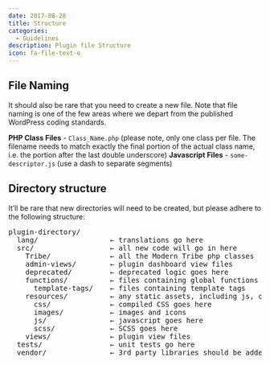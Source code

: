 ```yaml
---
date: 2017-08-28
title: Structure
categories:
  - Guidelines
description: Plugin file Structure
icon: fa-file-text-o
---
```

## File Naming

It should also be rare that you need to create a new file. Note that file naming is one of the few areas where we depart from the published WordPress coding standards.

**PHP Class Files** - `Class_Name.php` (please note, only one class per file. The filename needs to match exactly the final portion of the actual class name, i.e. the portion after the last double underscore)
**Javascript Files** - `some-descriptor.js` (use a dash to separate segments)

## Directory structure

It’ll be rare that new directories will need to be created, but please adhere to the following structure:

<pre>
plugin-directory/
  lang/                 ← translations go here
  src/                  ← all new code will go in here
    Tribe/              ← all the Modern Tribe php classes
    admin-views/        ← plugin dashboard view files
    deprecated/         ← deprecated logic goes here
    functions/          ← files containing global functions for public use
      template-tags/    ← files containing template tags
    resources/          ← any static assets, including js, css, and images
      css/              ← compiled CSS goes here
      images/           ← images and icons
      js/               ← javascript goes here
      scss/             ← SCSS goes here
    views/              ← plugin view files
  tests/                ← unit tests go here
  vendor/               ← 3rd party libraries should be added here
</pre>